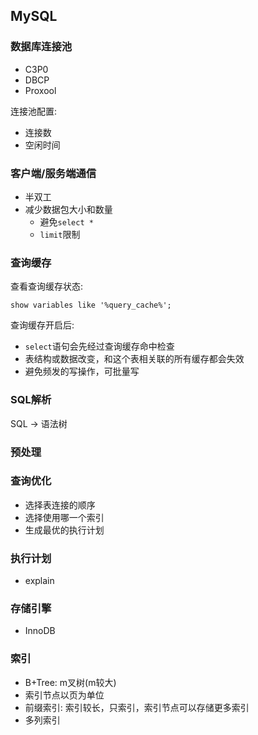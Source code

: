## MySQL

### 数据库连接池

* C3P0
* DBCP
* Proxool

连接池配置:

* 连接数
* 空闲时间

### 客户端/服务端通信

* 半双工
* 减少数据包大小和数量
    * 避免`select *`
    * `limit`限制

### 查询缓存

查看查询缓存状态:

```
show variables like '%query_cache%';
```

查询缓存开启后:

* `select`语句会先经过查询缓存命中检查
* 表结构或数据改变，和这个表相关联的所有缓存都会失效
* 避免频发的写操作，可批量写

### SQL解析

SQL -> 语法树

### 预处理

### 查询优化

* 选择表连接的顺序
* 选择使用哪一个索引
* 生成最优的执行计划

### 执行计划

* explain

### 存储引擎

* InnoDB

### 索引

* B+Tree: m叉树(m较大)
* 索引节点以页为单位
* 前缀索引: 索引较长，只索引，索引节点可以存储更多索引
* 多列索引
